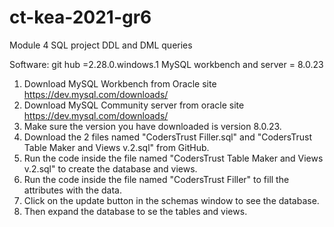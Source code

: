 # ct-kea-2021-gr6
Module 4 SQL project DDL and DML queries

Software:
git hub =2.28.0.windows.1
MySQL workbench and server = 8.0.23

1. Download MySQL Workbench from Oracle site https://dev.mysql.com/downloads/
2. Download MySQL Community server from oracle site https://dev.mysql.com/downloads/
3. Make sure the version you have downloaded is version 8.0.23.
4. Download the 2 files named "CodersTrust Filler.sql" and "CodersTrust Table Maker and Views v.2.sql" from GitHub.
5. Run the code inside the file named "CodersTrust Table Maker and Views v.2.sql" to create the database and views.
6. Run the code inside the file named "CodersTrust Filler" to fill the attributes with the data. 
7. Click on the update button in the schemas window to see the database.
8. Then expand the database to se the tables and views.
